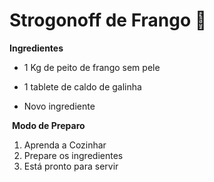 # Strogonoff de Frango :chicken:

**Ingredientes**

- 1 Kg de peito de frango sem pele

- 1 tablete de caldo de galinha

- Novo ingrediente

  


​	**Modo de Preparo**

1. Aprenda a Cozinhar
2. Prepare os ingredientes
3. Está pronto para servir
